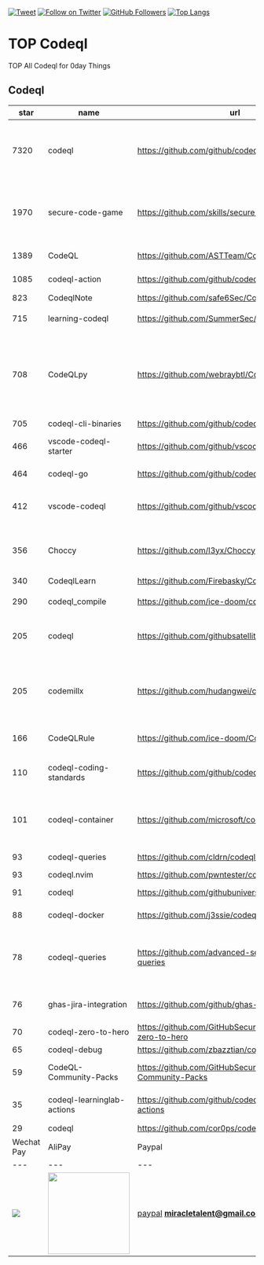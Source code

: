 [![Tweet](https://img.shields.io/twitter/url/http/Hktalent3135773.svg?style=social)](https://twitter.com/intent/follow?screen_name=Hktalent3135773) [![Follow on Twitter](https://img.shields.io/twitter/follow/Hktalent3135773.svg?style=social&label=Follow)](https://twitter.com/intent/follow?screen_name=Hktalent3135773) [![GitHub Followers](https://img.shields.io/github/followers/hktalent.svg?style=social&label=Follow)](https://github.com/hktalent/)
[![Top Langs](https://profile-counter.glitch.me/hktalent/count.svg)](https://51pwn.com)
<!-- header -->
# TOP Codeql
TOP All Codeql for 0day  Things
## Codeql
|star|name|url|des|
|---|---|---|---|
|7320|codeql|https://github.com/github/codeql|CodeQL: the libraries and queries that power security researchers around the world, as well as code scanning in GitHub Advanced Security|
|1970|secure-code-game|https://github.com/skills/secure-code-game|A GitHub Security Lab initiative, providing an in-repo learning experience, where learners secure intentionally vulnerable code.|
|1389|CodeQL|https://github.com/ASTTeam/CodeQL|《深入理解CodeQL》Finding vulnerabilities with CodeQL.|
|1085|codeql-action|https://github.com/github/codeql-action|Actions for running CodeQL analysis|
|823|CodeqlNote|https://github.com/safe6Sec/CodeqlNote|Codeql学习笔记|
|715|learning-codeql|https://github.com/SummerSec/learning-codeql|CodeQL Java 全网最全的中文学习资料|
|708|CodeQLpy|https://github.com/webraybtl/CodeQLpy|CodeQLpy是一款基于CodeQL实现的半自动化代码审计工具，目前仅支持java语言。实现从源码反编译，数据库生成，脆弱性发现的全过程，可以辅助代码审计人员快速定位源码可能存在的漏洞。|
|705|codeql-cli-binaries|https://github.com/github/codeql-cli-binaries|Binaries for the CodeQL CLI|
|466|vscode-codeql-starter|https://github.com/github/vscode-codeql-starter|Starter workspace to use with the CodeQL extension for Visual Studio Code.|
|464|codeql-go|https://github.com/github/codeql-go|The CodeQL extractor and libraries for Go.|
|412|vscode-codeql|https://github.com/github/vscode-codeql|An extension for Visual Studio Code that adds rich language support for CodeQL|
|356|Choccy|https://github.com/l3yx/Choccy|GitHub项目监控 && CodeQL自动扫描   (GitHub project monitoring && CodeQL automatic analysis)|
|340|CodeqlLearn|https://github.com/Firebasky/CodeqlLearn|记录学习codeql的过程|
|290|codeql_compile|https://github.com/ice-doom/codeql_compile|自动反编译闭源应用，创建codeql数据库|
|205|codeql|https://github.com/githubsatelliteworkshops/codeql|GitHub Satellite 2020 workshops on finding security vulnerabilities with CodeQL for Java/JavaScript.|
|205|codemillx|https://github.com/hudangwei/codemillx|codemillx is a tool for CodeQL, extract the comments in the code and generate codeql module. 强化Go开源项目安全检测(内含开源项目漏洞挖掘方法)|
|166|CodeQLRule|https://github.com/ice-doom/CodeQLRule|个人使用CodeQL编写的一些规则|
|110|codeql-coding-standards|https://github.com/github/codeql-coding-standards|This repository contains CodeQL queries and libraries which support various Coding Standards.|
|101|codeql-container|https://github.com/microsoft/codeql-container|Prepackaged and precompiled github codeql container for rapid analysis, deployment and development.|
|93|codeql-queries|https://github.com/cldrn/codeql-queries|My CodeQL queries collection|
|93|codeql.nvim|https://github.com/pwntester/codeql.nvim|CodeQL plugin for Neovim|
|91|codeql|https://github.com/githubuniverseworkshops/codeql|CodeQL workshops for GitHub Universe|
|88|codeql-docker|https://github.com/j3ssie/codeql-docker|Ready to use docker image for CodeQL|
|78|codeql-queries|https://github.com/advanced-security/codeql-queries|[Deprecated] GitHub's Field Team's CodeQL Custom Queries, Suites, and Configurations. See GitHubSecurityLab/CodeQL-Community-Packs instead|
|76|ghas-jira-integration|https://github.com/github/ghas-jira-integration|Synchronize GitHub Code Scanning alerts to Jira issues|
|70|codeql-zero-to-hero|https://github.com/GitHubSecurityLab/codeql-zero-to-hero|CodeQL zero to hero blog post series challenges|
|65|codeql-debug|https://github.com/zbazztian/codeql-debug||
|59|CodeQL-Community-Packs|https://github.com/GitHubSecurityLab/CodeQL-Community-Packs|Collection of community-driven CodeQL query, library and extension packs|
|35|codeql-learninglab-actions|https://github.com/github/codeql-learninglab-actions|Actions and Images for use in Learning Lab courses for CodeQL|
|29|codeql|https://github.com/cor0ps/codeql|收集规则|# Donation
| Wechat Pay | AliPay | Paypal | BTC Pay |BCH Pay |
| --- | --- | --- | --- | --- |
|<img src=https://raw.githubusercontent.com/hktalent/myhktools/main/md/wc.png>|<img width=166 src=https://raw.githubusercontent.com/hktalent/myhktools/main/md/zfb.png>|[paypal](https://www.paypal.me/pwned2019) **miracletalent@gmail.com**|<img width=166 src=https://raw.githubusercontent.com/hktalent/myhktools/main/md/BTC.png>|<img width=166 src=https://raw.githubusercontent.com/hktalent/myhktools/main/md/BCH.jpg>|

